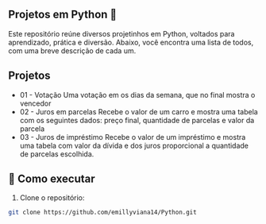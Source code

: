 ## Projetos em Python 🐍
Este repositório reúne diversos projetinhos em Python, voltados para aprendizado, prática e diversão. Abaixo, você encontra uma lista de todos, com uma breve descrição de cada um.

## Projetos
- 01 - Votação
  Uma votação em os dias da semana, que no final mostra o vencedor
- 02 - Juros em parcelas
  Recebe o valor de um carro e mostra uma tabela com os seguintes dados: preço final, quantidade de parcelas e valor da parcela
- 03 - Juros de impréstimo
  Recebe o valor de um impréstimo e mostra uma tabela com valor da dívida e dos juros proporcional a quantidade de parcelas escolhida.


## 🚀 Como executar

1. Clone o repositório:
```bash
git clone https://github.com/emillyviana14/Python.git

